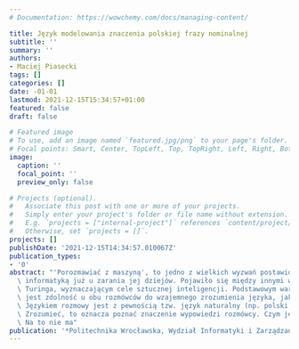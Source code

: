 ```yaml
---
# Documentation: https://wowchemy.com/docs/managing-content/

title: Język modelowania znaczenia polskiej frazy nominalnej
subtitle: ''
summary: ''
authors:
- Maciej Piasecki
tags: []
categories: []
date: -01-01
lastmod: 2021-12-15T15:34:57+01:00
featured: false
draft: false

# Featured image
# To use, add an image named `featured.jpg/png` to your page's folder.
# Focal points: Smart, Center, TopLeft, Top, TopRight, Left, Right, BottomLeft, Bottom, BottomRight.
image:
  caption: ''
  focal_point: ''
  preview_only: false

# Projects (optional).
#   Associate this post with one or more of your projects.
#   Simply enter your project's folder or file name without extension.
#   E.g. `projects = ["internal-project"]` references `content/project/deep-learning/index.md`.
#   Otherwise, set `projects = []`.
projects: []
publishDate: '2021-12-15T14:34:57.010067Z'
publication_types:
- '0'
abstract: "'Porozmawiać z maszyną', to jedno z wielkich wyzwań postawionych przed\
  \ informatyką już u zarania jej dziejów. Pojawiło się między innymi w słynnym teście\
  \ Turinga, wyznaczającym cele sztucznej inteligencji. Podstawowym warunkiem rozmowy\
  \ jest zdolność u obu rozmówców do wzajemnego zrozumienia języka, jakim się posługują.\
  \ Językiem rozmowy jest z pewnością tzw. język naturalny (np. polski, angielski).\
  \ Zrozumieć, to oznacza poznać znaczenie wypowiedzi rozmówcy. Czym jednak jest znaczenie?\
  \ Na to nie ma"
publication: '*Politechnika Wrocławska, Wydział Informatyki i Zarządzania [niepublikowana~…*'
---
```

